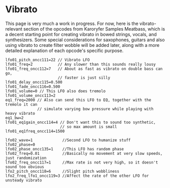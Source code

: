 # Vibrato

This page is very much a work in progress. For now, here is the vibrato-relevant
section of the opcodes from Karoryfer Samples Meatbass, which is a decent
starting point for creating vibrato in bowed strings, vocals, and synthesizers.
Some special considerations for saxophones, guitars and also using vibrato to
create filter wobble will be added later, along with a more detailed explanation
of each opcode's specific purpose.

```
lfo01_pitch_oncc111=22 // Vibrato LFO
lfo01_freq=2           // Any slower than this sounds really lousy
lfo01_freq_oncc112=7   // About as fast as vibrato on double bass can go,
                       // faster is just silly
lfo01_delay_oncc115=0.500
lfo01_fade_oncc116=0.500
lfo01_volume=0 // This LFO also does tremolo
lfo01_volume_oncc113=2
eq1_freq=2000 // Also can send this LFO to EQ, together with the tremolo it can
              // simulate varying bow pressure while playing with heavy vibrato
eq1_bw=2
lfo01_eq1gain_oncc114=4 // Don't want this to sound too synthetic,
                        // so max amount is small
lfo01_eq1freq_oncc114=1500

lfo02_wave=1             //Second LFO to humanize stuff
lfo02_phase=0
lfo02_phase_oncc135=1    //This LFO has random phase
lfo02_freq=0.01          //Basically no movement at very slow speeds, just randomization
lfo02_freq_oncc117=1     //Max rate is not very high, so it doesn't sound too obvious
lfo2_pitch_oncc118=6     //Slight pitch wobbliness
lfo2_freq_lfo1_oncc119=3 //Affect the rate of the other LFO for unsteady vibrato
```
